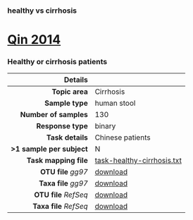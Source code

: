 ### healthy vs cirrhosis
# [Qin 2014]( ../docs/qin2014.html )
### Healthy or cirrhosis patients

| Details                   |                                                           |
| ------------------------: |-----------------------------------------------------------|
| **Topic area**                | Cirrhosis                                                |
| **Sample type**               | human stool                                         |
| **Number of samples**         | 130                                         |
| **Response type**             | binary                                           |
| **Task details**              | Chinese patients                                  |
| **>1 sample per subject**     | N                                        |
| **Task mapping file**         | [task-healthy-cirrhosis.txt](../datasets/qin2014/task-healthy-cirrhosis.txt)                                 |
| **OTU file** *gg97*           | [download](.NA)                             |
| **Taxa file** *gg97*          | [download](.NA)                          |
| **OTU file** *RefSeq*         | [download](../datasets/qin2014/otutable.txt)                    |
| **Taxa file** *RefSeq*        | [download](../datasets/qin2014/taxatable.txt)                  |

